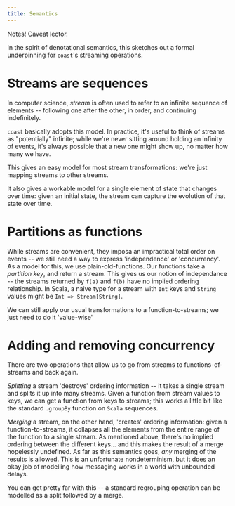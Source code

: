 ```yaml
---
title: Semantics
---
```


Notes! Caveat lector.

In the spirit of denotational semantics, this sketches out a formal underpinning
for `coast`'s streaming operations.

# Streams are sequences

In computer science, _stream_ is often used to refer to an infinite sequence of
elements -- following one after the other, in order, and continuing indefinitely.

`coast` basically adopts this model. In practice, it's useful to think of
streams as "potentially" infinite; while we're never sitting around holding an
infinity of events, it's always possible that a new one might show up, no matter
how many we have.

This gives an easy model for most stream transformations: we're just mapping
streams to other streams.

It also gives a workable model for a single element of state that changes over
time: given an initial state, the stream can capture the evolution of that state
over time.

# Partitions as functions

While streams are convenient, they imposa an impractical total order on events
-- we still need a way to express 'independence' or 'concurrency'. As a model
for this, we use plain-old-functions. Our functions take a _partition key_, and
return a stream. This gives us our notion of independance -- the streams
returned by `f(a)` and `f(b)` have no implied ordering relationship. In Scala, a
naive type for a stream with `Int` keys and `String` values might be `Int =>
Stream[String]`.

We can still apply our usual transformations to a function-to-streams; we just
need to do it 'value-wise'

# Adding and removing concurrency

There are two operations that allow us to go from streams to
functions-of-streams and back again.

_Splitting_ a stream 'destroys' ordering information -- it takes a single stream
and splits it up into many streams. Given a function from stream values to keys,
we can get a function from keys to streams; this works a little bit like the
standard `.groupBy` function on `Scala` sequences.

_Merging_ a stream, on the other hand, 'creates' ordering information: given a
function-to-streams, it collapses all the elements from the entire range of the
function to a single stream. As mentioned above, there's no implied ordering
between the different keys... and this makes the result of a merge hopelessly
undefined. As far as this semantics goes, _any_ merging of the results is
allowed. This is an unfortunate nondeterminism, but it does an okay job of
modelling how messaging works in a world with unbounded delays.

You can get pretty far with this -- a standard regrouping operation can be
modelled as a split followed by a merge.
